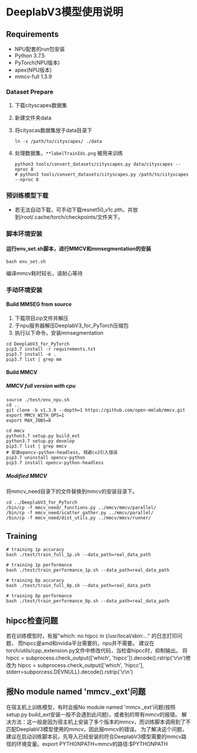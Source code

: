 # DeeplabV3模型使用说明

## Requirements
* NPU配套的run包安装
* Python 3.7.5
* PyTorch(NPU版本)
* apex(NPU版本)
* mmcv-full 1.3.9

### Dataset Prepare
1. 下载cityscapes数据集

2. 新建文件夹data

3. 将cityscas数据集放于data目录下

   ```shell
   ln -s /path/to/cityscapes/ ./data
   ```

4. 处理数据集，`**labelTrainIds.png` 被用来训练

   ```shell
   python3 tools/convert_datasets/cityscapes.py data/cityscapes --nproc 8
   # python3 tools/convert_datasets/cityscapes.py /path/to/cityscapes --nproc 8
   ```

### 预训练模型下载
* 若无法自动下载，可手动下载resnet50_v1c.pth，并放到/root/.cache/torch/checkpoints/文件夹下。

### 脚本环境安装
#### 运行env_set.sh脚本，进行MMCV和mmsegmentation的安装
```shell
bash env_set.sh
```
编译mmcv耗时较长，请耐心等待

### 手动环境安装
#### Build MMSEG from source

1. 下载项目zip文件并解压
3. 于npu服务器解压DeeplabV3_for_PyTorch压缩包
4. 执行以下命令，安装mmsegmentation
```shell
cd DeeplabV3_for_PyTorch
pip3.7 install -r requirements.txt
pip3.7 install -e .
pip3.7 list | grep mm
```


#### Build MMCV

##### MMCV full version with cpu
```shell
source ./test/env_npu.sh
cd ..
git clone -b v1.3.9 --depth=1 https://github.com/open-mmlab/mmcv.git
export MMCV_WITH_OPS=1
export MAX_JOBS=8

cd mmcv
python3.7 setup.py build_ext
python3.7 setup.py develop
pip3.7 list | grep mmcv
# 安装opencv-python-headless, 规避cv2引入错误
pip3.7 uninstall opencv-python
pip3.7 install opencv-python-headless
```

##### Modified MMCV
将mmcv_need目录下的文件替换到mmcv的安装目录下。

```shell
cd ../DeeplabV3_for_PyTorch
/bin/cp -f mmcv_need/_functions.py ../mmcv/mmcv/parallel/
/bin/cp -f mmcv_need/scatter_gather.py ../mmcv/parallel/
/bin/cp -f mmcv_need/dist_utils.py ../mmcv/mmcv/runner/
```

## Training

```shell
# training 1p accuracy
bash ./test/train_full_1p.sh --data_path=real_data_path

# training 1p performance
bash ./test/train_performance_1p.sh --data_path=real_data_path

# training 8p accuracy
bash ./test/train_full_8p.sh --data_path=real_data_path

# training 8p performance
bash ./test/train_performance_8p.sh --data_path=real_data_path
```


## hipcc检查问题
若在训练模型时，有报"which: no hipcc in (/usr/local/sbin:..." 的日志打印问题，
而hipcc是amd和nvidia平台需要的，npu并不需要。
建议在torch/utils/cpp_extension.py文件中修改代码，当检查hipcc时，抑制输出。
将 hipcc = subprocess.check_output(['which', 'hipcc']).decode().rstrip('\r\n')修改为
hipcc = subprocess.check_output(['which', 'hipcc'], stderr=subporcess.DEVNULL).decode().rstrip('\r\n')

## 报No module named 'mmcv._ext'问题
在宿主机上训练模型，有时会报No module named 'mmcv._ext'问题(按照setup.py build_ext安装一般不会遇到此问题)，或者别的带有mmcv的报错。
解决方法：这一般是因为宿主机上安装了多个版本的mmcv，而训练脚本调用到了不匹配DeeplabV3模型使用的mmcv，因此报mmcv的错误。
为了解决这个问题，建议在启动训练脚本前，先导入已经安装的符合DeeplabV3模型需要的mmcv路径的环境变量。export PYTHONPATH=mmcv的路径:$PYTHONPATH